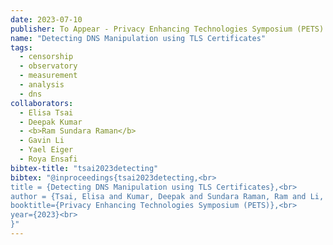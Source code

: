 ```yaml
---
date: 2023-07-10
publisher: To Appear - Privacy Enhancing Technologies Symposium (PETS) 2023
name: "Detecting DNS Manipulation using TLS Certificates"
tags:
  - censorship
  - observatory
  - measurement
  - analysis
  - dns
collaborators:
  - Elisa Tsai
  - Deepak Kumar
  - <b>Ram Sundara Raman</b>
  - Gavin Li
  - Yael Eiger
  - Roya Ensafi
bibtex-title: "tsai2023detecting"
bibtex: "@inproceedings{tsai2023detecting,<br>
title = {Detecting DNS Manipulation using TLS Certificates},<br>
author = {Tsai, Elisa and Kumar, Deepak and Sundara Raman, Ram and Li, Gavin and Eiger, Yael and Ensafi, Roya},<br>
booktitle={Privacy Enhancing Technologies Symposium (PETS)},<br>
year={2023}<br>
}"
---
```

